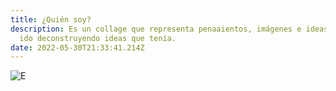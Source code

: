 ```yaml
---
title: ¿Quién soy?
description: Es un collage que representa penaaientos, imágenes e ideas que han
  ido deconstruyendo ideas que tenía.
date: 2022-05-30T21:33:41.214Z
---
```



![E](/assets/images/png_20220530_161924_0000.png)